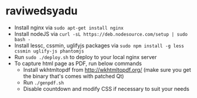 raviwedsyadu
============
* Install nginx via `sudo apt-get install nginx`
* Install nodeJS via `curl -sL https://deb.nodesource.com/setup | sudo bash -`
* Install lessc, cssmin, uglifyjs packages via `sudo npm install -g less cssmin uglify-js phantomjs`
* Run `sudo ./deploy.sh` to deploy to your local nginx server
* To capture html page as PDF, run below commands
  * Install wkhtmltopdf from http://wkhtmltopdf.org/ (make sure you get the binary that's comes with patched Qt)
  * Run `./genpdf.sh`
  * Disable countdown and modify CSS if necessary to suit your needs
